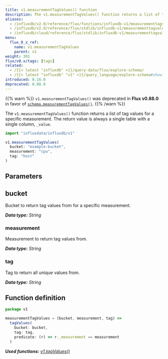 ```yaml
---
title: v1.measurementTagValues() function
description: The v1.measurementTagValues() function returns a list of tag values for a specific measurement.
aliases:
  - /influxdb/v2.0/reference/flux/functions/influxdb-v1/measurementtagvalues/
  - /influxdb/v2.0/reference/flux/stdlib/influxdb-v1/measurementtagvalues/
  - /influxdb/cloud/reference/flux/stdlib/influxdb-v1/measurementtagvalues/
menu:
  flux_0_x_ref:
    name: v1.measurementTagValues
    parent: v1
weight: 301
flux/v0.x/tags: [tags]
related:
  - /{{< latest "influxdb" >}}/query-data/flux/explore-schema/
  - /{{< latest "influxdb" "v1" >}}/query_language/explore-schema#show-tag-values, SHOW TAG VALUES in InfluxQL
introduced: 0.16.0
deprecated: 0.88.0
---
```


{{% warn %}}
`v1.measurementTagValues()` was deprecated in **Flux v0.88.0** in favor of
[`schema.measurementTagValues()`](/influxdb/v2.0/reference/flux/stdlib/influxdb-schema/measurementtagvalues/).
{{% /warn %}}

The `v1.measurementTagValues()` function returns a list of tag values for a specific measurement.
The return value is always a single table with a single column, `_value`.

```js
import "influxdata/influxdb/v1"

v1.measurementTagValues(
  bucket: "example-bucket",
  measurement: "cpu",
  tag: "host"
)
```

## Parameters

## bucket
Bucket to return tag values from for a specific measurement.

_**Data type:** String_

### measurement
Measurement to return tag values from.

_**Data type:** String_

### tag
Tag to return all unique values from.

_**Data type:** String_


## Function definition
```js
package v1

measurementTagValues = (bucket, measurement, tag) =>
  tagValues(
    bucket: bucket,
    tag: tag,
    predicate: (r) => r._measurement == measurement
  )
```

_**Used functions:**
[v1.tagValues()](/influxdb/v2.0/reference/flux/stdlib/influxdb-schema/tagvalues)_
